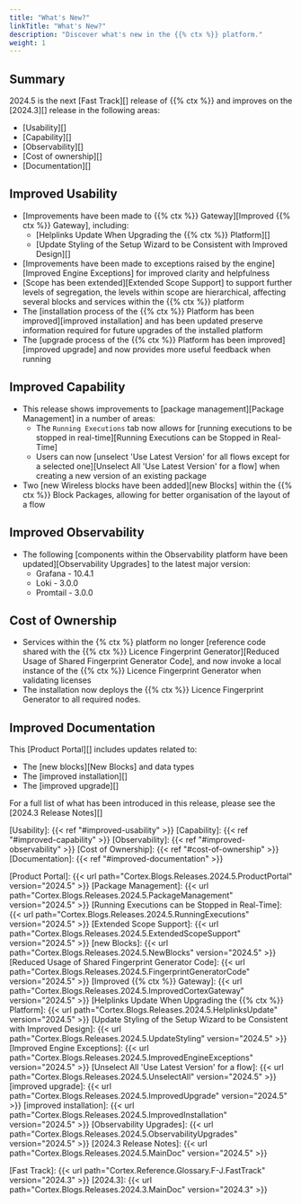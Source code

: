 ```yaml
---
title: "What's New?"
linkTitle: "What's New?"
description: "Discover what's new in the {{% ctx %}} platform."
weight: 1
---
```


## Summary

2024.5 is the next [Fast Track][] release of {{% ctx %}} and improves on the [2024.3][] release in the following areas:

* [Usability][]
* [Capability][]
* [Observability][]
* [Cost of ownership][]
* [Documentation][]

## Improved Usability

* [Improvements have been made to {{% ctx %}} Gateway][Improved {{% ctx %}} Gateway], including:
  * [Helplinks Update When Upgrading the {{% ctx %}} Platform][]
  * [Update Styling of the Setup Wizard to be Consistent with Improved Design][]
* [Improvements have been made to exceptions raised by the engine][Improved Engine Exceptions] for improved clarity and helpfulness
* [Scope has been extended][Extended Scope Support] to support further levels of segregation, the levels within scope are hierarchical, affecting several blocks and services within the {{% ctx %}} platform
* The [installation process of the {{% ctx %}} Platform has been improved][improved installation] and has been updated preserve information required for future upgrades of the installed platform
* The [upgrade process of the {{% ctx %}} Platform has been improved][improved upgrade] and now provides more useful feedback when running

## Improved Capability

* This release shows improvements to [package management][Package Management] in a number of areas:
  * The `Running Executions` tab now allows for [running executions to be stopped in real-time][Running Executions can be Stopped in Real-Time]
  * Users can now [unselect 'Use Latest Version' for all flows except for a selected one][Unselect All 'Use Latest Version' for a flow] when creating a new version of an existing package
* Two [new Wireless blocks have been added][new Blocks] within the {{% ctx %}} Block Packages, allowing for better organisation of the layout of a flow

## Improved Observability

* The following [components within the Observability platform have been updated][Observability Upgrades] to the latest major version:
  * Grafana - 10.4.1
  * Loki - 3.0.0
  * Promtail - 3.0.0

## Cost of Ownership

* Services within the {% ctx %} platform no longer [reference code shared with the {{% ctx %}} Licence Fingerprint Generator][Reduced Usage of Shared Fingerprint Generator Code], and now invoke a local instance of the {{% ctx %}} Licence Fingerprint Generator when validating licenses
* The installation now deploys the {{% ctx %}} Licence Fingerprint Generator to all required nodes.

## Improved Documentation

This [Product Portal][] includes updates related to:

* The [new blocks][New Blocks] and data types
* The [improved installation][]
* The [improved upgrade][]

For a full list of what has been introduced in this release, please see the [2024.3 Release Notes][]

[Usability]: {{< ref "#improved-usability" >}}
[Capability]: {{< ref "#improved-capability" >}}
[Observability]: {{< ref "#improved-observability" >}}
[Cost of Ownership]: {{< ref "#cost-of-ownership" >}}
[Documentation]: {{< ref "#improved-documentation" >}}

[Product Portal]: {{< url path="Cortex.Blogs.Releases.2024.5.ProductPortal" version="2024.5" >}}
[Package Management]: {{< url path="Cortex.Blogs.Releases.2024.5.PackageManagement" version="2024.5" >}}
[Running Executions can be Stopped in Real-Time]: {{< url path="Cortex.Blogs.Releases.2024.5.RunningExecutions" version="2024.5" >}}
[Extended Scope Support]: {{< url path="Cortex.Blogs.Releases.2024.5.ExtendedScopeSupport" version="2024.5" >}}
[new Blocks]: {{< url path="Cortex.Blogs.Releases.2024.5.NewBlocks" version="2024.5" >}}
[Reduced Usage of Shared Fingerprint Generator Code]: {{< url path="Cortex.Blogs.Releases.2024.5.FingerprintGeneratorCode" version="2024.5" >}}
[Improved {{% ctx %}} Gateway]: {{< url path="Cortex.Blogs.Releases.2024.5.ImprovedCortexGateway" version="2024.5" >}}
[Helplinks Update When Upgrading the {{% ctx %}} Platform]: {{< url path="Cortex.Blogs.Releases.2024.5.HelplinksUpdate" version="2024.5" >}}
[Update Styling of the Setup Wizard to be Consistent with Improved Design]: {{< url path="Cortex.Blogs.Releases.2024.5.UpdateStyling" version="2024.5" >}}
[Improved Engine Exceptions]: {{< url path="Cortex.Blogs.Releases.2024.5.ImprovedEngineExceptions" version="2024.5" >}}
[Unselect All 'Use Latest Version' for a flow]: {{< url path="Cortex.Blogs.Releases.2024.5.UnselectAll" version="2024.5" >}}
[improved upgrade]: {{< url path="Cortex.Blogs.Releases.2024.5.ImprovedUpgrade" version="2024.5" >}}
[improved installation]: {{< url path="Cortex.Blogs.Releases.2024.5.ImprovedInstallation" version="2024.5" >}}
[Observability Upgrades]: {{< url path="Cortex.Blogs.Releases.2024.5.ObservabilityUpgrades" version="2024.5" >}}
[2024.3 Release Notes]: {{< url path="Cortex.Blogs.Releases.2024.5.MainDoc" version="2024.5" >}}

[Fast Track]: {{< url path="Cortex.Reference.Glossary.F-J.FastTrack" version="2024.3" >}}
[2024.3]: {{< url path="Cortex.Blogs.Releases.2024.3.MainDoc" version="2024.3" >}}
